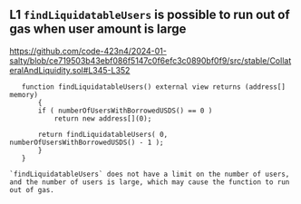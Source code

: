 ## L1 `findLiquidatableUsers` is  possible to run out of gas when user amount is  large

https://github.com/code-423n4/2024-01-salty/blob/ce719503b43ebf086f5147c0f6efc3c0890bf0f9/src/stable/CollateralAndLiquidity.sol#L345-L352
 
 ```solidity
 	function findLiquidatableUsers() external view returns (address[] memory)
		{
		if ( numberOfUsersWithBorrowedUSDS() == 0 )
			return new address[](0);

		return findLiquidatableUsers( 0, numberOfUsersWithBorrowedUSDS() - 1 );
		}
	}
```
    `findLiquidatableUsers` does not have a limit on the number of users, and the number of users is large, which may cause the function to run out of gas.



